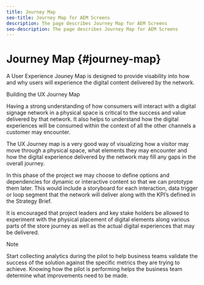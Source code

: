 ```yaml
---
title: Journey Map
seo-title: Journey Map for AEM Screens
description: The page describes Journey Map for AEM Screens
seo-description: The page describes Journey Map for AEM Screens
---
```


# Journey Map {#journey-map}

A User Experience Jouney Map is designed to provide visability into how and why users will experience the digital content delivered by the network.

Building the UX Journey Map

Having a strong understanding of how consumers will interact with a digital signage network in a physical space is critical to the success and value delivered by that network. It also helps to understand how the digital experiences will be consumed within the context of all the other channels a customer may encounter.

The UX Journey map is a very good way of visualizing how a visitor may move through a physical space, what elements they may encounter and how the digital experience delivered by the network may fill any gaps in the overall journey.

In this phase of the project we may choose to define options and dependencies for dynamic or interactive content so that we can prototype them later. This would include a storyboard for each interaction, data trigger or loop segment that the network will deliver along with the KPI’s defined in the Strategy Brief.

It is encouraged that project leaders and key stake holders be allowed to experiment with the physical placement of digital elements along various parts of the store journey as well as the actual digital experiences that may be delivered.



>[!NOTE]
>
> Start collecting analytics during the pilot to help business teams validate the success of the solution against the specific metrics they are trying to achieve. Knowing how the pilot is performing helps the business team determine what improvements need to be made.
